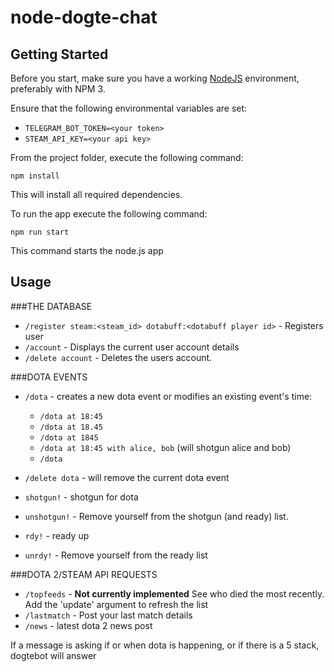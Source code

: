 # node-dogte-chat

## Getting Started

Before you start, make sure you have a working [NodeJS](http://nodejs.org/) environment, preferably with NPM 3.

Ensure that the following environmental variables are set:

* `TELEGRAM_BOT_TOKEN=<your token>`
* `STEAM_API_KEY=<your api key>`

From the project folder, execute the following command:

```shell
npm install
```

This will install all required dependencies.

To run the app execute the following command:

```shell
npm run start
```

This command starts the node.js app

## Usage

###THE DATABASE
* `/register steam:<steam_id> dotabuff:<dotabuff player id>` - Registers user
* `/account` - Displays the current user account details
* `/delete account` - Deletes the users account.

###DOTA EVENTS
* `/dota` - creates a new dota event or modifies an existing event's time:
    * `/dota at 18:45`
    * `/dota at 18.45`
    * `/dota at 1845`
    * `/dota at 18:45 with alice, bob` (will shotgun alice and bob)
    * `/dota`

* `/delete dota` - will remove the current dota event
* `shotgun!` - shotgun for dota
* `unshotgun!` - Remove yourself from the shotgun (and ready) list.
* `rdy!` - ready up
* `unrdy!` - Remove yourself from the ready list

###DOTA 2/STEAM API REQUESTS
* `/topfeeds` - **Not currently implemented** See who died the most recently. Add the 'update' argument to refresh the list
* `/lastmatch` - Post your last match details
* `/news` - latest dota 2 news post

If a message is asking if or when dota is happening, or if there is a 5 stack, dogtebot will answer
